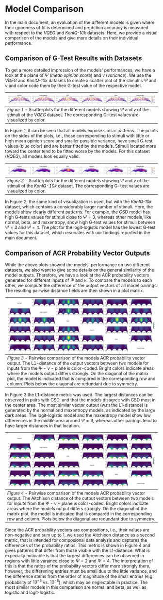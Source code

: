 # Model Comparison
In the main document, an evaluation of the different models is given where their goodness of fit is determined and predction accuracy is measured with respect to the *VQEG* and *KonIQ-10k* datasets.
Here, we provide a visual comparison of the models and give more details on their individual performance.

## Comparison of G-Test Results with Datasets
To get a more detailed impression of the models' performances, we have a look at the plane of $\Psi$ (*mean opinion score*) and $v$  (*variance*).
We use the *VQEG* and *KonIQ-10k* datasets to create a scatter plot of the stimuli's $\Psi$ and $v$ and color code them by their G-test value of the respective model.

| ![G-test results on VQEG dataset](figures/row_gtest-vqeg.svg) |
| --- |
| *Figure 1* - Scatterplots for the different models showing $\Psi$ and $v$ of the stimuli of the *VQEG* dataset. The corresponding G-test values are visualized by color. |

In Figure 1, it can be seen that all models expose similar patterns. The points on the sides of the plots, i.e., those corresponding to stimuli with little or high mean opinion score and smaller possible variance, have small G-test values (blue color) and are better fitted by the models.
Stimuli located more toward the center tend to be fitted worse by the models.
For this dataset (*VQEG*), all models look equally valid.

| ![G-test results on KONIQ dataset](figures/row_gtest-koniq.svg) |
| --- |
| *Figure 2* - Scatterplots for the different models showing $\Psi$ and $v$ of the stimuli of the *KonIQ-10k* dataset. The corresponding G-test values are visualized by color. |

In Figure 2, the same kind of visualization is used, but with the *KonIQ-10k* dataset, which contains a considerably larger number of stimuli.
Here, the models show clearly different patterns.
For example, the GSD model has high G-tests values for stimuli close to $\Psi=3$, whereas other models, like normal, beta, and maxentropy, show high G-test values for stimuli between $\Psi=3$ and $\Psi=4$.
The plot for the logit-logistic model has the lowest G-test values for this dataset, which resonates with our findings reported in the main document. 


## Comparison of ACR Probability Vector Outputs
While the above plots showed the models' performance on two different datasets, we also want to give some details on the general similarity of the model outputs.
Therefore, we have a look at the ACR probability vectors generated for different inputs of $\Psi$ and $v$.
To compare the models to each other, we compute the difference of the output vectors of all model pairings.
The resulting pairwise distance fields are then shown in a plot matrix. 

| ![L1-distances of ACR outputs](figures/matrix_l1dist.svg) |
| --- |
| *Figure 3* - Pairwise comparison of the models ACR probability vector output. The L1-distance of the output vectors between two models for inputs from the $\Psi$ - $v$ - plane is color-coded. Bright colors indicate areas where the models output differs strongly. On the diagonal of the matrix plot, the model is indicated that is compared in the corresponding row and column. Plots below the diagonal are redundant due to symmetry. | 

In Figure 3 the L1-distance metric was used.
The largest distances can be observed in pairs with GSD, and that the models disagree with GSD most in the center area.
The most similar vector output (w.r.t the L1-distance) is generated by the normal and maxentropy models, as indicated by the large dark areas.
The logit-logistic model and the maxentropy model show low differences in the middle area around $\Psi=3$, whereas other pairings tend to have larger distances in that location.

| ![Aitchison distances of ACR outputs](figures/matrix_aitchison.svg) |
| --- |
| *Figure 4* - Pairwise comparison of the models ACR probability vector output. The Aitchison distance of the output vectors between two models for inputs from the $\Psi$ - $v$ - plane is color-coded. Bright colors indicate areas where the models output differs strongly. On the diagonal of the matrix plot, the model is indicated that is compared in the corresponding row and column. Plots below the diagonal are redundant due to symmetry. |

Since the ACR probability vectors are compositions, i.e., their values are non-negative and sum up to $1$, we used the Aitchison distance as a second metric, that is intended for composional data analysis and captures the differences of the probability ratios.
This metric is shown in Figure 4 and gives patterns that differ from those visible with the L1-distance.
What is expecially noticable is that the largest differences can be observed in regions with little varaince close to $\Psi=2$ and $\Psi=4$.
The interpretation of this is that the ratios of the probability vectors differ more strongly there, however, the differening entries must be small due to the little variance, and the difference stems from the order of magnitude of the small entries (e.g. probability of $10^{-5}$ vs. $10^{-8}$), which may be neglectable in practice.
The most similar models in this comparison are normal and beta, as well as logistic and logit-logistic.



